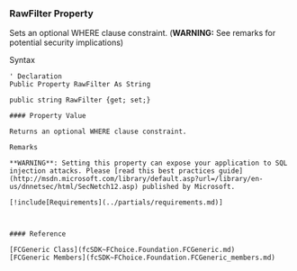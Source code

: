 ﻿### RawFilter Property

Sets an optional WHERE clause constraint. (**WARNING:** See remarks for potential security implications)

Syntax

```vbnet
' Declaration
Public Property RawFilter As String

public string RawFilter {get; set;}

#### Property Value

Returns an optional WHERE clause constraint.

Remarks

**WARNING**: Setting this property can expose your application to SQL injection attacks. Please [read this best practices guide](http://msdn.microsoft.com/library/default.asp?url=/library/en-us/dnnetsec/html/SecNetch12.asp) published by Microsoft.

[!include[Requirements](../partials/requirements.md)]



#### Reference

[FCGeneric Class](fcSDK~FChoice.Foundation.FCGeneric.md)  
[FCGeneric Members](fcSDK~FChoice.Foundation.FCGeneric_members.md)